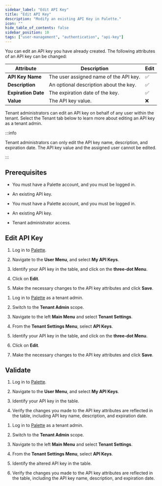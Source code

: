 ```yaml
---
sidebar_label: "Edit API Key"
title: "Edit API Key"
description: "Modify an existing API Key in Palette."
icon: ""
hide_table_of_contents: false
sidebar_position: 10
tags: ["user-management", "authentication", "api-key"]
---
```


You can edit an API key you have already created. The following attributes of an API key can be changed:

| **Attribute**       | **Description**                        | **Edit** |
| ------------------- | -------------------------------------- | -------- |
| **API Key Name**    | The user assigned name of the API key. | ✅       |
| **Description**     | An optional description about the key. | ✅       |
| **Expiration Date** | The expiration date of the key.        | ✅       |
| **Value**           | The API key value.                     | ❌       |

Tenant administrators can edit an API key on behalf of any user within the tenant. Select the Tenant tab below to learn more about editing an API key as a tenant admin.

:::info

Tenant administrators can only edit the API key name, description, and expiration date. The API key value and the assigned user cannot be edited.

:::

## Prerequisites

<Tabs groupId="scope">
<TabItem label="User" value="user">

- You must have a Palette account, and you must be logged in.

- An existing API key.

</TabItem>
<TabItem label="Tenant" value="tenant">

- You must have a Palette account, and you must be logged in.

- An existing API key.

- Tenant administrator access.

</TabItem>
</Tabs>

## Edit API Key

<Tabs groupId="scope">
<TabItem label="User" value="user">

1. Log in to [Palette](https://console.spectrocloud.com).

2. Navigate to the **User Menu**, and select **My API Keys**.

3. Identify your API key in the table, and click on the **three-dot Menu**.

4. Click on **Edit**.

5. Make the necessary changes to the API key attributes and click **Save**.

</TabItem>
<TabItem label="Tenant" value="tenant">

1. Log in to [Palette](https://console.spectrocloud.com) as a tenant admin.

2. Switch to the **Tenant Admin** scope.

3. Navigate to the left **Main Menu** and select **Tenant Settings**.

4. From the **Tenant Settings Menu**, select **API Keys**.

5. Identify your API key in the table, and click on the **three-dot Menu**.

6. Click on **Edit**.

7. Make the necessary changes to the API key attributes and click **Save**.

</TabItem>
</Tabs>

## Validate

<Tabs groupId="scope">
<TabItem label="User" value="user">

1. Log in to [Palette](https://console.spectrocloud.com).

2. Navigate to the **User Menu**, and select **My API Keys**.

3. Identify your API key in the table.

4. Verify the changes you made to the API key attributes are reflected in the table, including API key name, description, and expiration date.

</TabItem>
<TabItem label="Tenant" value="tenant">

1. Log in to [Palette](https://console.spectrocloud.com) as a tenant admin.

2. Switch to the **Tenant Admin** scope.

3. Navigate to the left **Main Menu** and select **Tenant Settings**.

4. From the **Tenant Settings Menu**, select **API Keys**.

5. Identify the altered API key in the table.

6. Verify the changes you made to the API key attributes are reflected in the table, including the API key name, description, and expiration date.

</TabItem>
</Tabs>
